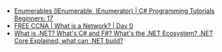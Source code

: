 * [Enumerables (IEnumerable, IEnumerator) | C# Programming Tutorials Beginners: 17](https://www.youtube.com/watch?v=UfT-st9dl8Q)
* [FREE CCNA | What is a Network? | Day 0](https://www.youtube.com/watch?v=9eH16Fxeb9o)
* [What is .NET? What's C# and F#? What's the .NET Ecosystem? .NET Core Explained, what can .NET build?](https://www.youtube.com/watch?v=bEfBfBQq7EE)